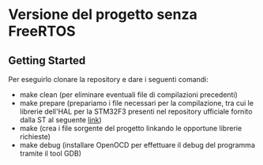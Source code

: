 # Versione del progetto senza FreeRTOS #

## Getting Started ##
Per eseguirlo clonare la repository e dare i seguenti comandi:
 - make clean (per eliminare eventuali file di compilazioni precedenti)
 - make prepare (prepariamo i file necessari per la compilazione, tra cui le librerie dell'HAL per la STM32F3 presenti nel repository ufficiale fornito dalla ST al seguente [link](https://github.com/STMicroelectronics/STM32CubeF3))
 - make (crea i file sorgente del progetto linkando le opportune librerie richieste)
 - make debug (installare OpenOCD per effettuare il debug del programma tramite il tool GDB)